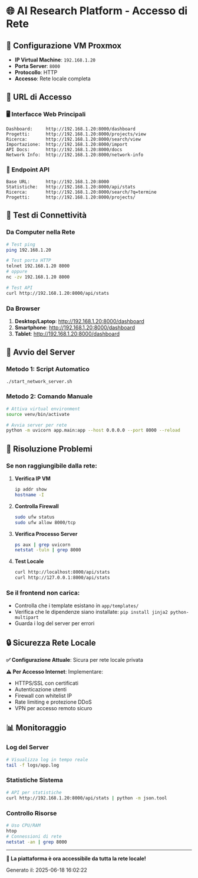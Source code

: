 # 🌐 AI Research Platform - Accesso di Rete

## 📍 Configurazione VM Proxmox
- **IP Virtual Machine**: `192.168.1.20`
- **Porta Server**: `8000`
- **Protocollo**: HTTP
- **Accesso**: Rete locale completa

## 🔗 URL di Accesso

### 🖥️ Interfacce Web Principali
```
Dashboard:     http://192.168.1.20:8000/dashboard
Progetti:      http://192.168.1.20:8000/projects/view
Ricerca:       http://192.168.1.20:8000/search/view
Importazione:  http://192.168.1.20:8000/import
API Docs:      http://192.168.1.20:8000/docs
Network Info:  http://192.168.1.20:8000/network-info
```

### 🔌 Endpoint API
```
Base URL:      http://192.168.1.20:8000
Statistiche:   http://192.168.1.20:8000/api/stats
Ricerca:       http://192.168.1.20:8000/search/?q=termine
Progetti:      http://192.168.1.20:8000/projects/
```

## 📱 Test di Connettività

### Da Computer nella Rete
```bash
# Test ping
ping 192.168.1.20

# Test porta HTTP
telnet 192.168.1.20 8000
# oppure
nc -zv 192.168.1.20 8000

# Test API
curl http://192.168.1.20:8000/api/stats
```

### Da Browser
1. **Desktop/Laptop**: http://192.168.1.20:8000/dashboard
2. **Smartphone**: http://192.168.1.20:8000/dashboard
3. **Tablet**: http://192.168.1.20:8000/dashboard

## 🚀 Avvio del Server

### Metodo 1: Script Automatico
```bash
./start_network_server.sh
```

### Metodo 2: Comando Manuale
```bash
# Attiva virtual environment
source venv/bin/activate

# Avvia server per rete
python -m uvicorn app.main:app --host 0.0.0.0 --port 8000 --reload
```

## 🔧 Risoluzione Problemi

### Se non raggiungibile dalla rete:

1. **Verifica IP VM**
   ```bash
   ip addr show
   hostname -I
   ```

2. **Controlla Firewall**
   ```bash
   sudo ufw status
   sudo ufw allow 8000/tcp
   ```

3. **Verifica Processo Server**
   ```bash
   ps aux | grep uvicorn
   netstat -tuln | grep 8000
   ```

4. **Test Locale**
   ```bash
   curl http://localhost:8000/api/stats
   curl http://127.0.0.1:8000/api/stats
   ```

### Se il frontend non carica:
- Controlla che i template esistano in `app/templates/`
- Verifica che le dipendenze siano installate: `pip install jinja2 python-multipart`
- Guarda i log del server per errori

## 🔒 Sicurezza Rete Locale

**✅ Configurazione Attuale**: Sicura per rete locale privata

**⚠️ Per Accesso Internet**: Implementare:
- HTTPS/SSL con certificati
- Autenticazione utenti
- Firewall con whitelist IP
- Rate limiting e protezione DDoS
- VPN per accesso remoto sicuro

## 📊 Monitoraggio

### Log del Server
```bash
# Visualizza log in tempo reale
tail -f logs/app.log
```

### Statistiche Sistema
```bash
# API per statistiche
curl http://192.168.1.20:8000/api/stats | python -m json.tool
```

### Controllo Risorse
```bash
# Uso CPU/RAM
htop
# Connessioni di rete
netstat -an | grep 8000
```

---

**🎉 La piattaforma è ora accessibile da tutta la rete locale!**

Generato il: 2025-06-18 16:02:22
